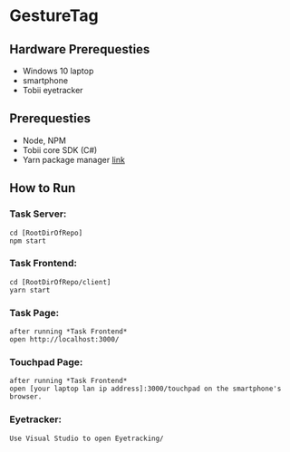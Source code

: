 # GestureTag

## Hardware Prerequesties
  - Windows 10 laptop
  - smartphone
  - Tobii eyetracker
  
## Prerequesties
  - Node, NPM
  - Tobii core SDK (C#)
  - Yarn package manager [link](https://yarnpkg.com/en/)

## How to Run
### Task Server:
```
cd [RootDirOfRepo]
npm start
```
### Task Frontend:
```
cd [RootDirOfRepo/client]
yarn start
```
### Task Page:
```
after running *Task Frontend*
open http://localhost:3000/
```
### Touchpad Page:
```
after running *Task Frontend*
open [your laptop lan ip address]:3000/touchpad on the smartphone's browser.
```
### Eyetracker:
```
Use Visual Studio to open Eyetracking/
```

